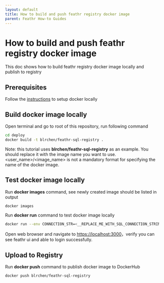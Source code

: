```yaml
---
layout: default
title: How to build and push feathr registry docker image
parent: Feathr How-to Guides
---
```


# How to build and push feathr registry docker image

This doc shows how to build feathr registry docker image locally and publish to registry

## Prerequisites

Follow the [instructions](https://docs.docker.com/get-docker) to setup docker locally

## Build docker image locally

Open terminal and go to root of this repository, run following command

```bash
cd deploy
docker build -t blrchen/feathr-sql-registry .
```

Note: this tutorial uses **blrchen/feathr-sql-registry** as an example. You should replace it with the image name you want to use. <user_name>/<image_name> is not a mandatory format for specifying the name of the docker image.

## Test docker image locally

Run **docker images** command, see newly created image should be listed in output

```bash
docker images
```

Run **docker run** command to test docker image locally

```bash
docker run --env CONNECTION_STR=<__REPLACE_ME_WITH_SQL_CONNECTION_STRING__> --env API_BASE=api/v1 -it --rm -p 3000:80 blrchen/feathr-sql-registry
```

Open web browser and navigate to <https://localhost:3000>，verify you can see feathr ui and able to login successfully.

## Upload to Registry

Run **docker push** command to publish docker image to DockerHub

```bash
docker push blrchen/feathr-sql-registry
```


